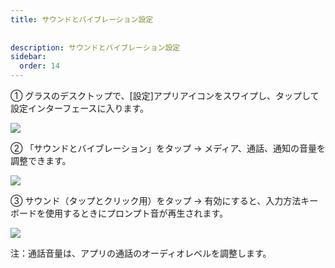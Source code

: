 ```yaml
---  
title: サウンドとバイブレーション設定  
  
  
description: サウンドとバイブレーション設定  
sidebar:  
  order: 14  
---  
```

  
  
① グラスのデスクトップで、[設定]アプリアイコンをスワイプし、タップして設定インターフェースに入ります。  
  
  
![](public/images/air3/jp/sound-vibration-1.png)  
  
  
② 「サウンドとバイブレーション」をタップ → メディア、通話、通知の音量を調整できます。  
  
  
![](public/images/air3/jp/sound-vibration-2.png)  
  
  
③ サウンド（タップとクリック用）をタップ → 有効にすると、入力方法キーボードを使用するときにプロンプト音が再生されます。  
  
  
![](public/images/air3/jp/sound-vibration-3.png)  
  
  
注：通話音量は、アプリの通話のオーディオレベルを調整します。